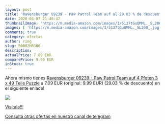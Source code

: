 ```yaml
---
layout: post
title: 'Ravensburger 09239 - Paw Patrol Team auf al 29.03 % de descuento'
date: 2020-04-07 21:46:47
thumbnailImage: 'https://m.media-amazon.com/images/I/5137tGuQMML._SL200_.jpg'
images: [ 'https://m.media-amazon.com/images/I/5137tGuQMML._SL200_.jpg' ]
comments: true
category: ofertas
author: ring
slug: B0002HR306
description:
actualPrice: 7.09 EUR
comparePrice: 9.99 EUR
inStock: true
---
```


Ahora mismo tienes [Ravensburger 09239 - Paw Patrol Team auf 4 Pfoten  3 x 49 Teile Puzzle](https://www.amazon.com/dp/B0002HR306/?tag=redken08-20) a 7.09 EUR (original: 9.99 EUR) (29.03 %  de descuento) en el siguiente enlace!

[![](https://m.media-amazon.com/images/I/5137tGuQMML._SL200_.jpg)](https://www.amazon.com/dp/B0002HR306/?tag=redken08-20)

[Visítala!!!](https://www.amazon.com/dp/B0002HR306/?tag=redken08-20)

[Consulta otras ofertas en nuestro canal de telegram](https://t.me/s/ofertas25)
